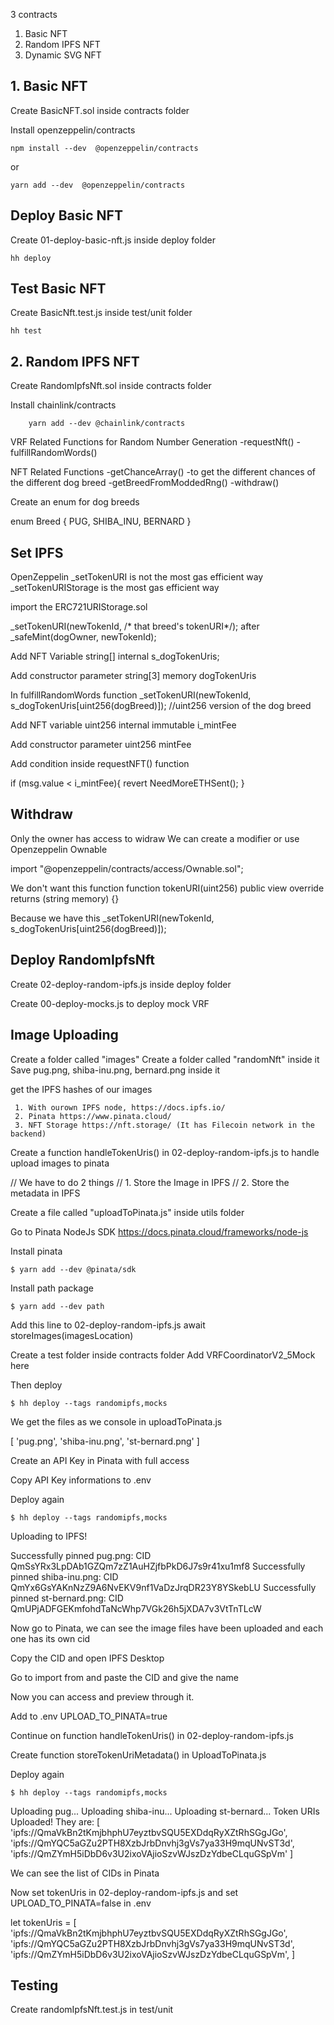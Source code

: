 3 contracts

1. Basic NFT
2. Random IPFS NFT
3. Dynamic SVG NFT

## 1. Basic NFT

Create BasicNFT.sol inside contracts folder

Install openzeppelin/contracts

```
npm install --dev  @openzeppelin/contracts
```
or 

```
yarn add --dev  @openzeppelin/contracts
```

## Deploy Basic NFT
Create 01-deploy-basic-nft.js inside deploy folder

```
hh deploy
```

## Test Basic NFT

Create BasicNft.test.js inside test/unit folder

```
hh test
```

## 2. Random IPFS NFT

Create RandomIpfsNft.sol inside contracts folder

Install chainlink/contracts

```
    yarn add --dev @chainlink/contracts
```

VRF Related Functions for Random Number Generation
    -requestNft()
    -fulfillRandomWords()

NFT Related Functions 
    -getChanceArray() -to get the different chances of the different dog breed
    -getBreedFromModdedRng() 
    -withdraw()

Create an enum for dog breeds    

  enum Breed {
        PUG,
        SHIBA_INU,
        BERNARD
    }

## Set IPFS 

OpenZeppelin _setTokenURI is not the most gas efficient way
_setTokenURIStorage is the most gas efficient way

import the ERC721URIStorage.sol 

_setTokenURI(newTokenId, /* that breed's tokenURI*/); after _safeMint(dogOwner, newTokenId);


Add NFT Variable
string[] internal s_dogTokenUris;

Add constructor parameter
string[3] memory dogTokenUris

In fulfillRandomWords function
_setTokenURI(newTokenId, s_dogTokenUris[uint256(dogBreed)]); //uint256 version of the dog breed

Add NFT variable
uint256 internal immutable i_mintFee

Add constructor parameter
uint256 mintFee 

Add condition inside requestNFT() function

if (msg.value < i_mintFee){
            revert NeedMoreETHSent();
}

## Withdraw
Only the owner has access to widraw
We can create a modifier or use Openzeppelin Ownable

import "@openzeppelin/contracts/access/Ownable.sol";

We don't want this function
function tokenURI(uint256) public view override returns (string memory) {}

Because we have this
_setTokenURI(newTokenId, s_dogTokenUris[uint256(dogBreed)]);

## Deploy RandomIpfsNft

Create 02-deploy-random-ipfs.js inside deploy folder

Create 00-deploy-mocks.js to deploy mock VRF

## Image Uploading

Create a folder called "images"
Create a folder called "randomNft" inside it
Save pug.png, shiba-inu.png, bernard.png inside it

  get the IPFS hashes of our images

     1. With ourown IPFS node, https://docs.ipfs.io/
     2. Pinata https://www.pinata.cloud/
     3. NFT Storage https://nft.storage/ (It has Filecoin network in the backend)

 Create a function handleTokenUris() in 02-deploy-random-ipfs.js to handle upload images to pinata   

   // We have to do 2 things 
    // 1. Store the Image in IPFS
    // 2. Store the metadata in IPFS

 Create a file called "uploadToPinata.js" inside utils folder   

Go to Pinata NodeJs SDK https://docs.pinata.cloud/frameworks/node-js

Install pinata

```
$ yarn add --dev @pinata/sdk
```

Install path package

```
$ yarn add --dev path
```
Add this line to 02-deploy-random-ipfs.js
await storeImages(imagesLocation)

Create a test folder inside contracts folder
Add VRFCoordinatorV2_5Mock here

Then deploy 

```
$ hh deploy --tags randomipfs,mocks
```

We get the files as we console in uploadToPinata.js

[ 'pug.png', 'shiba-inu.png', 'st-bernard.png' ]

Create an API Key in Pinata with full access

Copy API Key informations to .env

Deploy again

```
$ hh deploy --tags randomipfs,mocks
```

Uploading to IPFS!

Successfully pinned pug.png: CID QmSsYRx3LpDAb1GZQm7zZ1AuHZjfbPkD6J7s9r41xu1mf8
Successfully pinned shiba-inu.png: CID QmYx6GsYAKnNzZ9A6NvEKV9nf1VaDzJrqDR23Y8YSkebLU
Successfully pinned st-bernard.png: CID QmUPjADFGEKmfohdTaNcWhp7VGk26h5jXDA7v3VtTnTLcW


Now go to Pinata, we can see the image files have been uploaded and each one has its own cid

Copy the CID and open IPFS Desktop

Go to import from and paste the CID and give the name

Now you can access and preview through it.

Add to .env
UPLOAD_TO_PINATA=true

Continue on function handleTokenUris() in 02-deploy-random-ipfs.js

Create function storeTokenUriMetadata() in UploadToPinata.js

Deploy again

```
$ hh deploy --tags randomipfs,mocks
```

Uploading pug...
Uploading shiba-inu...
Uploading st-bernard...
Token URIs Uploaded! They are:
[
  'ipfs://QmaVkBn2tKmjbhphU7eyztbvSQU5EXDdqRyXZtRhSGgJGo',
  'ipfs://QmYQC5aGZu2PTH8XzbJrbDnvhj3gVs7ya33H9mqUNvST3d',
  'ipfs://QmZYmH5iDbD6v3U2ixoVAjioSzvWJszDzYdbeCLquGSpVm'
]

We can see the list of CIDs in Pinata

Now set tokenUris in 02-deploy-random-ipfs.js
and set UPLOAD_TO_PINATA=false in .env

let tokenUris = [
  'ipfs://QmaVkBn2tKmjbhphU7eyztbvSQU5EXDdqRyXZtRhSGgJGo',
  'ipfs://QmYQC5aGZu2PTH8XzbJrbDnvhj3gVs7ya33H9mqUNvST3d',
  'ipfs://QmZYmH5iDbD6v3U2ixoVAjioSzvWJszDzYdbeCLquGSpVm',
]

## Testing
Create randomIpfsNft.test.js in test/unit




